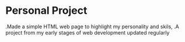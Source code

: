 # Personal Project
.Made a simple HTML web page to highlight my personality and skils, 
.A project from my early stages of web development updated regularly
